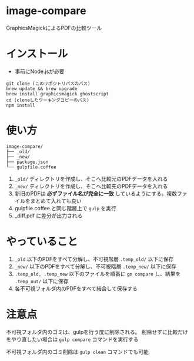 image-compare
===============

GraphicsMagickによるPDFの比較ツール

# インストール

* 事前にNode.jsが必要

```
git clone (このリポジトリパスのパス)
brew update && brew upgrade
brew install graphicsmagick ghostscript
cd (cloneしたワーキングコピーのパス)
npm install
```

# 使い方

```
image-compare/
├── _old/
├── _new/
├── package.json
└── gulpfile.coffee
```

1. `_old/` ディレクトリを作成し、そこへ比較元のPDFデータを入れる
2. `_new/` ディレクトリを作成し、そこへ比較先のPDFデータを入れる
3. 新旧のPDFは **必ずファイル名が完全に一致** しているようにする。複数ファイルをまとめて入れても良い
4. gulpfile.coffee と同じ階層上で `gulp` を実行
5. _diff.pdf に差分が出力される

# やっていること

1. `_old` 以下のPDFをすべて分解し、不可視階層 `.temp_old/` 以下に保存
2. `_new/` 以下のPDFをすべて分解し、不可視階層 `.temp_new/` 以下に保存
3. `.temp_old, .temp_new` 以下のファイルを順番に `gm compare` し、結果を `.temp_out/` 以下に保存
4. 各不可視フォルダ内のPDFをすべて結合して保存する

# 注意点

不可視フォルダ内のゴミは、gulpを行う度に削除される。
削除せずに比較だけをやり直したい場合は `gulp compare` コマンドを実行する

不可視フォルダ内のゴミ削除は `gulp clean` コマンドでも可能
